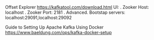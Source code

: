
Offset Explorer
https://kafkatool.com/download.html
UI:
. Zooker Host: localhost
. Zooker Port: 2181
. Advanced. Bootstap servers: localhost:29091,localhost:29092

Guide to Setting Up Apache Kafka Using Docker
https://www.baeldung.com/ops/kafka-docker-setup
